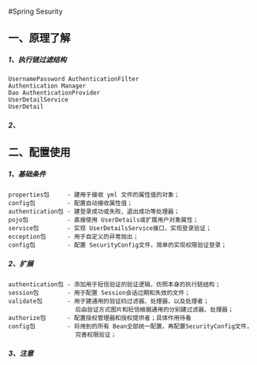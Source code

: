 
#Spring Sesurity

## 一、原理了解

##### 1、执行链过滤结构
    UsernamePassword AuthenticationFilter
    Authentication Manager
    Dao AuthenticationProvider
    UserDetailService
    UserDetail
##### 2、


## 二、配置使用

##### 1、基础条件
    properties包     - 建用于接收 yml 文件的属性值的对象；
    config包         - 配置自动接收属性值；
    authentication包 - 建登录成功或失败、退出成功等处理器；
    pojo包           - 直接使用 UserDetails或扩展用户对象属性；
    service包        - 实现 UserDetailsService接口，实现登录验证；
    ecception包      - 用于自定义的异常抛出；
    config包         - 配置 SecurityConfig文件，简单的实现权限验证登录；
##### 2、扩展
    authentication包 - 添加用于短信验证的验证逻辑，仿照本身的执行链结构；
    session包        - 用于配置 Session会话过期和失效的文件；
    validate包       - 用于建通用的验证码过滤器、处理器，以及处理者；
                       后由验证方式图片和短信根据通用的分别建过滤器、处理器；
    authorize包      - 配置授权管理器和授权提供者；具体作用待看
    config包         - 将用到的所有 Bean全部统一配置，再配置SecurityConfig文件，
                       完善权限验证；
##### 3、注意

